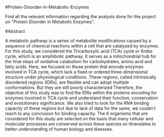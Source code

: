 #Protein-Disorder-in-Metabolic-Enzymes

Find all the relevant information regarding the analysis done for the project on "Protein Disorder in Metabolic Enzymes".

#Abstract

A metabolic pathway is a series of metabolite modifications caused by a sequence of chemical reactions within a cell that are catalyzed by enzymes. For this study, we considered the Tricarboxylic acid (TCA) cycle or Krebs cycle, which is an amphibolic pathway. It serves as a mitochondrial hub for the final steps of oxidative catabolism for carbohydrates, amino acid and fatty acids. Here, we focused on those protein that encode enzymes involved in TCA cycle, which lack a fixed or ordered three-dimensional structure under physiological conditions. These regions, called intrinsically disordered regions (IDRs), are flexible and can adopt multiple conformations. But they are still poorly characterized Therefore, the objective of this study was to find the IDRs within the proteins encoding for enzymes involved in TCA cycle and understand their function, conservation and evolutionary significance. We also tried to look for the RNA binding capacity of these regions but due to lack of data for the same, we couldn’t reach to any conclusion for binding capacity. The 6 organisms that are considered for this study are selected on the basis that many cellular and molecular processes are conserved across these species so ittranslates to better understanding of human biology and diseases.
